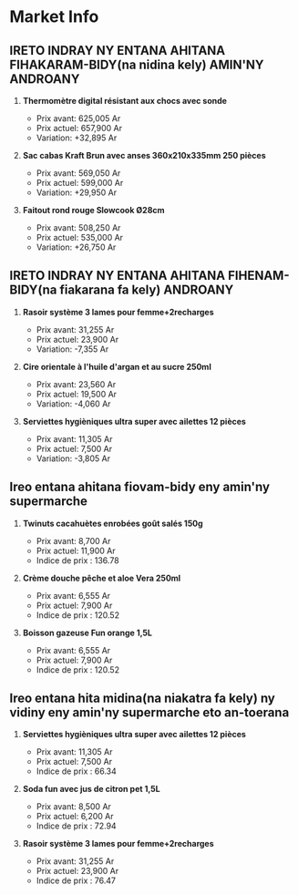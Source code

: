 # Market Info

## IRETO INDRAY NY ENTANA AHITANA FIHAKARAM-BIDY(na nidina kely) AMIN'NY ANDROANY

1. **Thermomètre digital résistant aux chocs avec sonde**
   - Prix avant: 625,005 Ar
   - Prix actuel: 657,900 Ar
   - Variation: +32,895 Ar

2. **Sac cabas Kraft Brun avec anses 360x210x335mm 250 pièces**
   - Prix avant: 569,050 Ar
   - Prix actuel: 599,000 Ar
   - Variation: +29,950 Ar

3. **Faitout rond rouge Slowcook Ø28cm**
   - Prix avant: 508,250 Ar
   - Prix actuel: 535,000 Ar
   - Variation: +26,750 Ar

## IRETO INDRAY NY ENTANA AHITANA FIHENAM-BIDY(na fiakarana fa kely) ANDROANY

1. **Rasoir système 3 lames pour femme+2recharges**
   - Prix avant: 31,255 Ar
   - Prix actuel: 23,900 Ar
   - Variation: -7,355 Ar

2. **Cire orientale à l'huile d'argan et au sucre 250ml**
   - Prix avant: 23,560 Ar
   - Prix actuel: 19,500 Ar
   - Variation: -4,060 Ar

3. **Serviettes hygièniques ultra super avec ailettes 12 pièces**
   - Prix avant: 11,305 Ar
   - Prix actuel: 7,500 Ar
   - Variation: -3,805 Ar

## Ireo entana ahitana fiovam-bidy eny amin'ny supermarche

1. **Twinuts cacahuètes enrobées goût salés 150g**
   - Prix avant: 8,700 Ar
   - Prix actuel: 11,900 Ar
   - Indice de prix : 136.78

2. **Crème douche pêche et aloe Vera 250ml**
   - Prix avant: 6,555 Ar
   - Prix actuel: 7,900 Ar
   - Indice de prix : 120.52

3. **Boisson gazeuse Fun orange 1,5L**
   - Prix avant: 6,555 Ar
   - Prix actuel: 7,900 Ar
   - Indice de prix : 120.52

## Ireo entana hita midina(na niakatra fa kely) ny vidiny eny amin'ny supermarche eto an-toerana

1. **Serviettes hygièniques ultra super avec ailettes 12 pièces**
   - Prix avant: 11,305 Ar
   - Prix actuel: 7,500 Ar
   - Indice de prix : 66.34

2. **Soda fun avec jus de citron pet 1,5L**
   - Prix avant: 8,500 Ar
   - Prix actuel: 6,200 Ar
   - Indice de prix : 72.94

3. **Rasoir système 3 lames pour femme+2recharges**
   - Prix avant: 31,255 Ar
   - Prix actuel: 23,900 Ar
   - Indice de prix : 76.47

